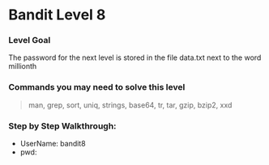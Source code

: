 # Bandit Level 8

### Level Goal
The password for the next level is stored in the file data.txt next to the word millionth

### Commands you may need to solve this level
> man, grep, sort, uniq, strings, base64, tr, tar, gzip, bzip2, xxd

### Step by Step Walkthrough:



* UserName: bandit8
* pwd: 